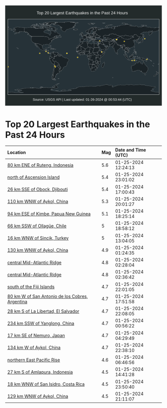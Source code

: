 ![Map](./map.png)

# Top 20 Largest Earthquakes in the Past 24 Hours

| Location | Mag | Date and Time (UTC) |
|:---|:---|:---|
| [80 km ENE of Ruteng, Indonesia](https://earthquake.usgs.gov/earthquakes/eventpage/us7000ltpz) | 5.6 | 01-25-2024 12:24:13 |
| [north of Ascension Island](https://earthquake.usgs.gov/earthquakes/eventpage/us7000ltus) | 5.4 | 01-25-2024 23:01:02 |
| [26 km SSE of Obock, Djibouti](https://earthquake.usgs.gov/earthquakes/eventpage/us7000lts5) | 5.4 | 01-25-2024 17:00:43 |
| [110 km WNW of Aykol, China](https://earthquake.usgs.gov/earthquakes/eventpage/us7000ltth) | 5.3 | 01-25-2024 20:01:27 |
| [94 km ESE of Kimbe, Papua New Guinea](https://earthquake.usgs.gov/earthquakes/eventpage/us7000ltsx) | 5.1 | 01-25-2024 18:25:14 |
| [66 km SSW of Ollagüe, Chile](https://earthquake.usgs.gov/earthquakes/eventpage/us7000ltt2) | 5 | 01-25-2024 18:58:12 |
| [16 km WNW of Sincik, Turkey](https://earthquake.usgs.gov/earthquakes/eventpage/us7000ltqd) | 5 | 01-25-2024 13:04:05 |
| [130 km WNW of Aykol, China](https://earthquake.usgs.gov/earthquakes/eventpage/us7000ltlk) | 4.9 | 01-25-2024 01:24:35 |
| [central Mid-Atlantic Ridge](https://earthquake.usgs.gov/earthquakes/eventpage/us7000ltm9) | 4.8 | 01-25-2024 02:28:04 |
| [central Mid-Atlantic Ridge](https://earthquake.usgs.gov/earthquakes/eventpage/us7000ltm3) | 4.8 | 01-25-2024 02:36:42 |
| [south of the Fiji Islands](https://earthquake.usgs.gov/earthquakes/eventpage/us7000ltu9) | 4.7 | 01-25-2024 22:01:05 |
| [80 km W of San Antonio de los Cobres, Argentina](https://earthquake.usgs.gov/earthquakes/eventpage/us7000ltsm) | 4.7 | 01-25-2024 17:51:58 |
| [28 km S of La Libertad, El Salvador](https://earthquake.usgs.gov/earthquakes/eventpage/us7000ltub) | 4.7 | 01-25-2024 22:08:05 |
| [234 km SSW of Yanglong, China](https://earthquake.usgs.gov/earthquakes/eventpage/us7000ltlf) | 4.7 | 01-25-2024 00:56:22 |
| [17 km SE of Nemuro, Japan](https://earthquake.usgs.gov/earthquakes/eventpage/us7000ltmw) | 4.7 | 01-25-2024 04:29:49 |
| [134 km W of Aykol, China](https://earthquake.usgs.gov/earthquakes/eventpage/us7000ltum) | 4.7 | 01-25-2024 22:38:10 |
| [northern East Pacific Rise](https://earthquake.usgs.gov/earthquakes/eventpage/us7000ltne) | 4.6 | 01-25-2024 06:46:56 |
| [27 km S of Amlapura, Indonesia](https://earthquake.usgs.gov/earthquakes/eventpage/us7000ltqu) | 4.5 | 01-25-2024 14:41:28 |
| [18 km WNW of San Isidro, Costa Rica](https://earthquake.usgs.gov/earthquakes/eventpage/us7000ltuw) | 4.5 | 01-25-2024 23:50:40 |
| [129 km WNW of Aykol, China](https://earthquake.usgs.gov/earthquakes/eventpage/us7000ltty) | 4.5 | 01-25-2024 21:11:07 |
